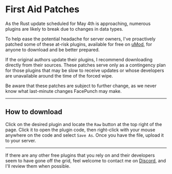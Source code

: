 # First Aid Patches
As the Rust update scheduled for May 4th is approaching, numerous plugins are likely to break due to changes in data types.

To help ease the potential headache for server owners, I've proactively patched some of these at-risk plugins, available for free on [uMod](https://umod.org/plugins), for anyone to download and be better prepared.

If the original authors update their plugins, I recommend downloading directly from their sources. These patches serve only as a contingency plan for those plugins that may be slow to receive updates or whose developers are unavailable around the time of the forced wipe.

Be aware that these patches are subject to further change, as we never know what last-minute changes FacePunch may make.

-----------

## How to download
Click on the desired plugin and locate the `Raw` button at the top right of the page. Click it to open the plugin code, then right-click with your mouse anywhere on the code and select `Save As`. Once you have the file, upload it to your server.

-----------

If there are any other free plugins that you rely on and their developers seem to have gone off the grid, feel welcome to contact me on [Discord](https://discord.gg/Sn6pQHGUe3), and I'll review them when possible.
